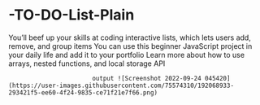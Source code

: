 # -TO-DO-List-Plain
You’ll beef up your skills at coding interactive lists, which lets users add, remove, and group items You can use this beginner JavaScript project in your daily life and add it to your portfolio Learn more about how to use arrays, nested functions, and local storage API
          
           
            
              
                
                 
                           output ![Screenshot 2022-09-24 045420](https://user-images.githubusercontent.com/75574310/192068933-293421f5-ee60-4f24-9835-ce71f21e7f66.png)
